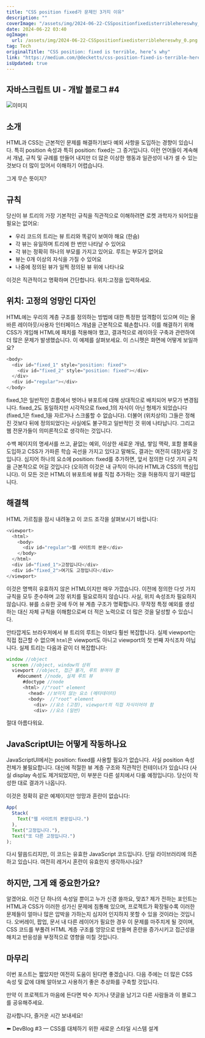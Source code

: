 ```yaml
---
title: "CSS position fixed가 문제인 3가지 이유"
description: ""
coverImage: "/assets/img/2024-06-22-CSSpositionfixedisterriblehereswhy_0.png"
date: 2024-06-22 03:40
ogImage: 
  url: /assets/img/2024-06-22-CSSpositionfixedisterriblehereswhy_0.png
tag: Tech
originalTitle: "CSS position: fixed is terrible, here’s why"
link: "https://medium.com/@decketts/css-position-fixed-is-terrible-heres-why-a9b0a87bf154"
isUpdated: true
---
```





## 자바스크립트 UI - 개발 블로그 #4

![이미지](/assets/img/2024-06-22-CSSpositionfixedisterriblehereswhy_0.png)

## 소개

HTML과 CSS는 근본적인 문제를 해결하기보다 예외 사항을 도입하는 경향이 있습니다. 특히 position 속성과 특히 position: fixed는 그 증거입니다. 이런 언어들이 계속해서 개념, 규칙 및 규례를 만들어 내지만 더 많은 이상한 행동과 일관성이 내가 셀 수 있는 것보다 더 많이 있어서 이해하기 어렵습니다.

<div class="content-ad"></div>

그게 무슨 뜻이지?

## 규칙

당신이 뷰 트리의 가장 기본적인 규칙을 직관적으로 이해하려면 로켓 과학자가 되어있을 필요는 없어요:

- 우리 코드의 트리는 뷰 트리와 똑같이 보여야 해요 (한숨)
- 각 뷰는 유일하며 트리에 한 번만 나타날 수 있어요
- 각 뷰는 정확히 하나의 부모를 가지고 있어요. 루트는 부모가 없어요
- 뷰는 0개 이상의 자식을 가질 수 있어요
- 나중에 정의된 뷰가 일찍 정의된 뷰 위에 나타나요

<div class="content-ad"></div>

이것은 직관적이고 명확하며 간단합니다. 위치:고정을 입력하세요.

## 위치: 고정의 엉망인 디자인

HTML에는 우리의 계층 구조를 정의하는 방법에 대한 특정한 엄격함이 있으며 이는 올바른 레이아웃/사용자 인터페이스 개념을 근본적으로 훼손합니다. 이를 해결하기 위해 CSS가 개입해 HTML에 패치를 적용해야 했고, 결과적으로 레이아웃 구축과 관련하여 더 많은 문제가 발생했습니다. 이 예제를 살펴보세요. 이 스니펫은 화면에 어떻게 보일까요?

```js
<body>
  <div id="fixed_1" style="position: fixed">
    <div id="fixed_2" style="position: fixed"></div>
  </div>
  <div id="regular"></div>
</body>
```  

<div class="content-ad"></div>

fixed_1은 일반적인 흐름에서 벗어나 뷰포트에 대해 상대적으로 배치되어 부모가 변경됩니다. fixed_2도 동일하지만 시각적으로 fixed_1의 자식이 아닌 형제가 되었습니다 (fixed_1은 fixed_1을 자르거나 스크롤할 수 없습니다). 더불어 (위치상의) 그들은 정해진 것보다 뒤에 정의되었다는 사실에도 불구하고 일반적인 것 위에 나타납니다. 그리고 웹 전문가들이 의미론적으로 생각하는 것입니다.

수백 페이지의 명세서를 쓰고, 끝없는 예외, 이상한 새로운 개념, 쌓임 맥락, 포함 블록을 도입하고 CSS가 가파른 학습 곡선을 가지고 있다고 말해도, 결과는 여전히 대참사일 것입니다. 심지어 하나의 요소에 position: fixed를 추가하면, 앞서 정의한 다섯 가지 규칙을 근본적으로 어길 것입니다 (오히려 이것은 내 규칙이 아니라 HTML과 CSS의 핵심입니다). 이 모든 것은 HTML이 뷰포트에 뷰를 직접 추가하는 것을 허용하지 않기 때문입니다.

## 해결책

HTML 가르침을 잠시 내려놓고 이 코드 조각을 살펴보시기 바랍니다:

<div class="content-ad"></div>

```js
<viewport>
  <html>
    <body>
      <div id="regular">웹 사이트의 본문</div>
    </body>
  </html>
  <div id="fixed_1">고정입니다</div>
  <div id="fixed_2">여기도 고정입니다</div>
</viewport>
```

이것은 명백히 유효하지 않은 HTML이지만 매우 가깝습니다. 이전에 정의한 다섯 가지 규칙을 모두 준수하며 고정 위치를 필요로하지 않습니다. 사실, 위치 속성조차 필요하지 않습니다. 뷰를 소유한 곳에 두어 뷰 계층 구조가 명확합니다. 무작정 특정 예외를 생성하는 대신 자체 규칙을 이해함으로써 더 적은 노력으로 더 많은 것을 달성할 수 있습니다.

안타깝게도 브라우저에서 뷰 트리의 루트는 이보다 훨씬 복잡합니다. 실제 viewport는 직접 접근할 수 없으며 `html`은 viewport도 아니고 viewport의 첫 번째 자식조차 아닙니다. 실제 트리는 다음과 같이 더 복잡합니다:

```js
window //object
  screen //object, window의 상위
  viewport //object, 접근 불가, 루트 뷰여야 함
    #document //node, 실제 루트 뷰
      #doctype //node
      <html> //"root" element
        <head> //보이지 않는 요소 (메타데이터)
        <body>  //"root" element
          <div> //요소 (고정), viewport의 직접 자식이어야 함
          <div> //요소 (일반)
```

<div class="content-ad"></div>

절대 아름다워요.

## JavaScriptUI는 어떻게 작동하나요

JavaScriptUI에서는 position: fixed를 사용할 필요가 없습니다. 사실 position 속성 전체가 불필요합니다. 대신에 적절한 뷰 계층 구조와 직관적인 컨테이너가 있습니다 (사실 display 속성도 제거되었지만, 이 부분은 다른 설치에서 다룰 예정입니다). 당신이 작성한 대로 결과가 나옵니다.

이것은 정확히 같은 예제이지만 엉망과 혼란이 없습니다:

<div class="content-ad"></div>

```js
App(
  Stack(
    Text("웹 사이트의 본문입니다.")
  ),
  Text("고정입니다."),
  Text("또 다른 고정입니다.")
);
```

다시 말씀드리지만, 이 코드는 유효한 JavaScript 코드입니다. 단일 라이브러리에 의존하고 있습니다. 여전히 레거시 혼란이 유효한지 생각하시나요?

## 하지만, 그게 왜 중요한가요?

알겠어요. 이건 단 하나의 속성일 뿐이고 누가 신경 쓸까요, 맞죠? 제가 전하는 포인트는 HTML과 CSS가 이러한 성가신 문제에 침통해 있으며, 프로젝트가 확장될수록 이러한 문제들이 얼마나 많은 압박을 가하는지 심지어 인지하지 못할 수 있을 것이라는 것입니다. 오버레이, 팝업, 문서 내 다른 레이어가 필요한 경우 이 문제를 마주치게 될 것이며, CSS 코드를 부풀려 HTML 계층 구조를 엉망으로 만들며 혼란을 증가시키고 접근성을 해치고 반응성을 부정적으로 영향을 미칠 것입니다.

<div class="content-ad"></div>

## 마무리

이번 포스트는 짧았지만 여전히 도움이 된다면 좋겠습니다. 다음 주에는 더 많은 CSS 속성 및 값에 대해 알아보고 사용하기 좋은 추상화를 구축할 것입니다.

만약 이 프로젝트가 마음에 든다면 박수 치거나 댓글을 남기고 다른 사람들과 이 블로그를 공유해주세요.

감사합니다, 즐거운 시간 보내세요!

<div class="content-ad"></div>

⬅️ DevBlog #3 — CSS를 대체하기 위한 새로운 스타일 시스템 설계